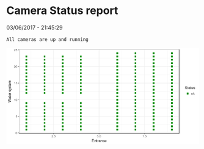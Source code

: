 Camera Status report
================
03/06/2017 - 21:45:29

    All cameras are up and running

![](camreport_files/figure-markdown_github/unnamed-chunk-2-1.png)
